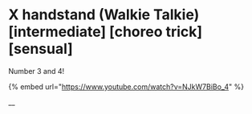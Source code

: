 # X handstand (Walkie Talkie) \[intermediate] \[choreo trick] \[sensual]

Number 3 and 4!

{% embed url="https://www.youtube.com/watch?v=NJkW7BiBo_4" %}

__
